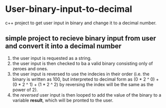 # User-binary-input-to-decimal
c++ project to get user input in binary and change it to a decimal number.

## simple project to recieve binary input from user and convert it into a decimal number

1. the user input is requested as a string.
2. the user input is then checked to ba a valid binary consisting only of zeroes and ones.
3. the user input is reversed to use the indecies in their order (i.e. the binary is written as 100, but interpreted to decimal form as (0 * 2 ^ 0) + (0 * 2 ^ 1) + (1 * 2 ^ 2) by reversing the index will be the same as the power of 2).
4. the *reversed* user input is then looped to add the value of the binary to a variable **result**, which will be pronted to the user.
